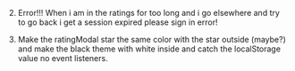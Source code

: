 2. Error!!! When i am in the ratings for too long and i go elsewhere and try to go back i get a session expired please sign in error!

3. Make the ratingModal star the same color with the star outside (maybe?) and make the black theme with white inside and catch the localStorage value no event listeners.
